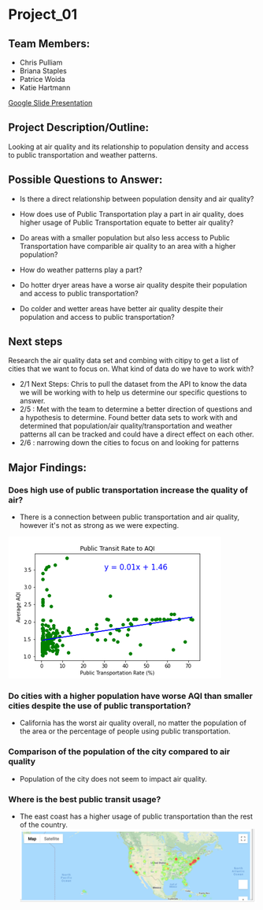 # Project_01

## Team Members:
* Chris Pulliam
* Briana Staples
* Patrice Woida
* Katie Hartmann

[Google Slide Presentation](https://docs.google.com/presentation/d/1iEJp5WzoIejDuRsjecA4bbgzzRKQqYOO7k9N02tLIc4/edit?usp=sharing)

## Project Description/Outline:
Looking at air quality and its relationship to population density and access to public transportation and weather patterns.  

## Possible Questions to Answer: 
- Is there a direct relationship between population density and air quality?

- How does use of Public Transportation play a part in air quality, does higher usage of Public Transportation equate to better air quality?

- Do areas with a smaller population but also less access to Public Transportation have comparible air quality to an area with a higher population?

- How do weather patterns play a part?

- Do hotter dryer areas have a worse air quality despite their population and access to public transportation?

- Do colder and wetter areas have better air quality despite their population and access to public transportation?



## Next steps
Research the air quality data set and combing with citipy to get a list of cities that we want to focus on. What kind of data do we have to work with?  
- 2/1 Next Steps: Chris to pull the dataset from the API to know the data we will be working with to help us determine our specific questions to answer. 
- 2/5 : Met with the team to determine a better direction of questions and a hypothesis to determine.  Found better data sets to work with and determined that population/air quality/transportation and weather patterns all can be tracked and could have a direct effect on each other.
- 2/6 : narrowing down the cities to focus on and looking for patterns

## Major Findings:
### Does high use of public transportation increase the quality of air?
- There is a connection between public transportation and air quality, however it's not as strong as we were expecting.

![Transit Rate vs. AQI](Images/transit_AQI.png)

### Do cities with a higher population have worse AQI than smaller cities despite the use of public transportation?
- California has the worst air quality overall, no matter the population of the area or the percentage of people using public transportation.

### Comparison of the population of the city compared to air quality
- Population of the city does not seem to impact air quality.

### Where is the best public transit usage?
- The east coast has a higher usage of public transportation than the rest of the country.
![heatmap_transitrate](Images/heatmap_transit_rate.png)



